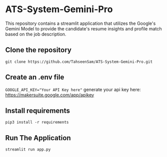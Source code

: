 # ATS-System-Gemini-Pro
This repository contains a streamlit application that utilizes the Google's Gemini Model to provide the candidate's resume insights and profile match based on the job description.

## Clone the repository
`
git clone https://github.com/TahseenSam/ATS-System-Gemini-Pro.git
`

## Create an .env file
`
GOOGLE_API_KEY="Your API Key here"
`
generate your api key here: https://makersuite.google.com/app/apikey

## Install requirements
`
pip3 install -r requirements
`

## Run The Application
`
streamlit run app.py
`


